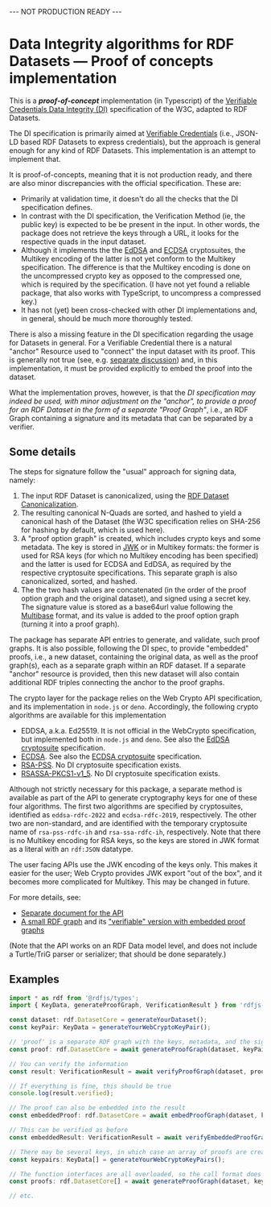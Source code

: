 --- NOT PRODUCTION READY ---

# Data Integrity algorithms for RDF Datasets — Proof of concepts implementation

This is a ***proof-of-concept*** implementation (in Typescript) of the [Verifiable Credentials Data Integrity (DI)](https://www.w3.org/TR/vc-data-integrity/) specification of the W3C, adapted to RDF Datasets.

The DI specification is primarily aimed at [Verifiable Credentials](https://www.w3.org/TR/vc-data-model-2.0/) (i.e., JSON-LD based RDF Datasets to express credentials), but the approach is general enough for any kind of RDF Datasets. 
This implementation is an attempt to implement that.

It is proof-of-concepts, meaning that it is not production ready, and there are also minor discrepancies with the official specification. These are:

- Primarily at validation time, it doesn't do all the checks that the DI specification defines.
- In contrast with the DI specification, the Verification Method (ie, the public key) is expected to be be present in the input. In other words, the package does not retrieve the keys through a URL, it looks for the respective quads in the input dataset.
- Although it implements the the [EdDSA](https://www.w3.org/TR/vc-di-eddsa/) and [ECDSA](https://www.w3.org/TR/vc-di-ecdsa/) cryptosuites, the Multikey encoding of the latter is not yet conform to the Multikey specification.
The difference is that the Multikey encoding is done on the uncompressed crypto key as opposed to the compressed one, which is required by the specification. 
(I have not yet found a reliable package, that also works with TypeScript, to uncompress a compressed key.)
- It has not (yet) been cross-checked with other DI implementations and, in general, should be much more thoroughly tested.

There is also a missing feature in the DI specification regarding the usage for Datasets in general. For a Verifiable Credential there is a natural "anchor" Resource used to "connect" the input dataset with its proof. 
This is generally not true (see, e.g. [separate discussion](https://github.com/w3c/vc-data-model/issues/1248)) and, in this implementation, it must be provided explicitly to embed the proof into the dataset.

What the implementation proves, however, is that the _DI specification may indeed be used, with minor adjustment on the "anchor", to provide a proof for an RDF Dataset in the form of a separate "Proof Graph"_, i.e., an RDF Graph containing a signature and its metadata that can be separated by a verifier.

## Some details

The steps for signature follow the "usual" approach for signing data, namely:

1. The input RDF Dataset is canonicalized, using the [RDF Dataset Canonicalization](https://www.w3.org/TR/rdf-canon/).
2. The resulting canonical N-Quads are sorted, and hashed to yield a canonical hash of the Dataset (the W3C specification relies on SHA-256 for hashing by default, which is used here).
3. A "proof option graph" is created, which includes crypto keys and some metadata. The key is stored in [JWK](https://www.rfc-editor.org/rfc/rfc7517) or in Multikey formats: the former is used for RSA keys (for which no Multikey encoding has been specified) and the latter is used for ECDSA and EdDSA, as required by the respective cryptosuite specifications. This separate graph is also canonicalized, sorted, and hashed.
4. The the two hash values are concatenated (in the order of the proof option graph and the original dataset), and signed using a secret key. The signature value is stored as a base64url value following the [Multibase](https://datatracker.ietf.org/doc/draft-multiformats-multibase) format, and its value is added to the proof option graph (turning it into a proof graph).

The package has separate API entries to generate, and validate, such proof graphs. It is also possible, following the DI spec, to provide "embedded" proofs, i.e., a new dataset, containing the original data, as well as the proof graph(s), each as a separate graph within an RDF dataset. If a separate "anchor" resource is provided, then this new dataset will also contain additional RDF triples connecting the anchor to the proof graphs.

The crypto layer for the package relies on the Web Crypto API specification, and its implementation in `node.js` or `deno`. Accordingly, the following crypto algorithms are available for this implementation

- EDDSA, a.k.a. Ed25519. It is not official in the WebCrypto specification, but implemented both in `node.js` and `deno`. See also the [EdDSA cryptosuite](https://www.w3.org/TR/vc-di-eddsa/) specification.
- [ECDSA](https://w3c.github.io/webcrypto/#ecdsa). See also the [ECDSA cryptosuite](https://www.w3.org/TR/vc-di-ecdsa/) specification.
- [RSA-PSS](https://w3c.github.io/webcrypto/#rsa-pss). No DI cryptosuite specification exists.
- [RSASSA-PKCS1-v1_5](https://w3c.github.io/webcrypto/#rsassa-pkcs1). No DI cryptosuite specification exists.

Although not strictly necessary for this package, a separate method is available as part of the API to generate cryptography keys for one of these four algorithms. 
The first two algorithms are specified by cryptosuites, identified as `eddsa-rdfc-2022` and `ecdsa-rdfc-2019`, respectively.
The other two are non-standard, and are identified with the temporary cryptosuite name of `rsa-pss-rdfc-ih` and `rsa-ssa-rdfc-ih`, respectively. Note that there is no Multikey encoding for RSA keys, so the keys are stored in JWK format as a literal with an `rdf:JSON` datatype.

The user facing APIs use the JWK encoding of the keys only. This makes it easier for the user; Web Crypto provides JWK export "out of the box", and it becomes more complicated for Multikey. This may be changed in future.

For more details, see:

- [Separate document for the API](https://iherman.github.io/rdfjs-di/modules/index.html)
- [A small RDF graph](https://github.com/iherman/rdfjs-di/blob/main/examples/small.ttl) and its ["verifiable" version with embedded proof graphs](https://github.com/iherman/rdfjs-di/blob/main/examples/small_with_proofs.ttl) 

(Note that the API works on an RDF Data model level, and does not include a Turtle/TriG parser or serializer; that should be done separately.)

## Examples

```typescript
import * as rdf from '@rdfjs/types';
import { KeyData, generateProofGraph, VerificationResult } from 'rdfjs-di';

const dataset: rdf.DatasetCore = generateYourDataset();
const keyPair: KeyData = generateYourWebCryptoKeyPair();

// 'proof' is a separate RDF graph with the keys, metadata, and the signature
const proof: rdf.DatasetCore = await generateProofGraph(dataset, keyPair)

// You can verify the information
const result: VerificationResult = await verifyProofGraph(dataset, proof);

// If everything is fine, this should be true
console.log(result.verified);

// The proof can also be embedded into the result
const embeddedProof: rdf.DatasetCore = await embedProofGraph(dataset, keyPair, anchorResource);

// This can be verified as before
const embeddedResult: VerificationResult = await verifyEmbeddedProofGraph(proof, anchor);

// There may be several keys, in which case an array of proofs are created:
const keypairs: KeyData[] = generateYourWebCryptoKeyPairs();

// The function interfaces are all overloaded, so the call format does not really change:
const proofs: rdf.DatasetCore[] = await generateProofGraph(dataset, keyPairs);

// etc.
```
